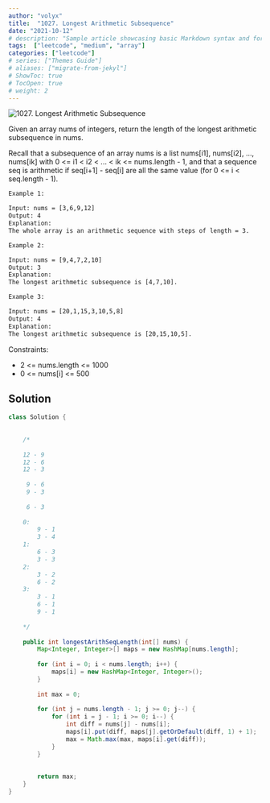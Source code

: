 ```yaml
---
author: "volyx"
title:  "1027. Longest Arithmetic Subsequence"
date: "2021-10-12"
# description: "Sample article showcasing basic Markdown syntax and formatting for HTML elements."
tags:  ["leetcode", "medium", "array"]
categories: ["leetcode"]
# series: ["Themes Guide"]
# aliases: ["migrate-from-jekyl"]
# ShowToc: true
# TocOpen: true
# weight: 2
---
```


![1027. Longest Arithmetic Subsequence](https://leetcode.com/problems/longest-arithmetic-subsequence/)

Given an array nums of integers, return the length of the longest arithmetic subsequence in nums.

Recall that a subsequence of an array nums is a list nums[i1], nums[i2], ..., nums[ik] with 0 <= i1 < i2 < ... < ik <= nums.length - 1, and that a sequence seq is arithmetic if seq[i+1] - seq[i] are all the same value (for 0 <= i < seq.length - 1).

```txt
Example 1:

Input: nums = [3,6,9,12]
Output: 4
Explanation: 
The whole array is an arithmetic sequence with steps of length = 3.

Example 2:

Input: nums = [9,4,7,2,10]
Output: 3
Explanation: 
The longest arithmetic subsequence is [4,7,10].

Example 3:

Input: nums = [20,1,15,3,10,5,8]
Output: 4
Explanation: 
The longest arithmetic subsequence is [20,15,10,5].
```

Constraints:

- 2 <= nums.length <= 1000
- 0 <= nums[i] <= 500

## Solution

```java
class Solution {
    
    
    /*
    
    12 - 9
    12 - 6
    12 - 3
    
     9 - 6
     9 - 3
     
     6 - 3
    
    0:
        9 - 1
        3 - 4
    1:
        6 - 3
        3 - 3
    2:
        3 - 2
        6 - 2
    3:  
        3 - 1
        6 - 1
        9 - 1
    
    */
    
    public int longestArithSeqLength(int[] nums) {
        Map<Integer, Integer>[] maps = new HashMap[nums.length];
        
        for (int i = 0; i < nums.length; i++) {
            maps[i] = new HashMap<Integer, Integer>();
        }
        
        int max = 0;
        
        for (int j = nums.length - 1; j >= 0; j--) {
            for (int i = j - 1; i >= 0; i--) {
                int diff = nums[j] - nums[i];
                maps[i].put(diff, maps[j].getOrDefault(diff, 1) + 1);
                max = Math.max(max, maps[i].get(diff));
            }
        } 
        
        
        return max;
    }
}
```
